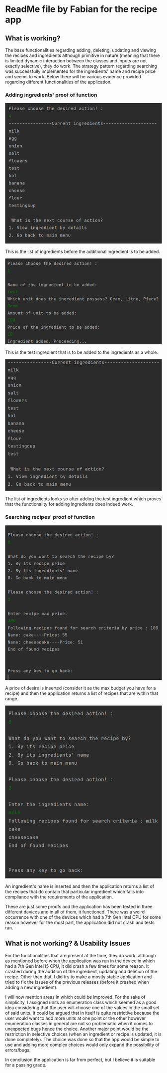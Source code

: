 # ReadMe file by Fabian for the recipe app

## What is working? 
The base functionalities regarding adding, deleting, updating and viewing the recipes and ingredients although primitive
in nature (meaning that there is limited dynamic interaction between the classes and inputs are not exactly selective), 
they do work. The strategy pattern regarding searching was successfully implemented for the ingredients' name and recipe
price and seems to work. Below there will be various evidence provided regarding different functionalities of the application.

### Adding ingredients' proof of function
![Ingredients before adding one](proof/AddIng/AddingIngredients.png)

This is the list of ingredients before the additional ingredient is to be added.

![Ingredient to be added](proof/AddIng/TestIng.png)

This is the test ingredient that is to be added to the ingredients as a whole. 

![Ingredients after adding one](proof/AddIng/FinishIng.png)

The list of ingredients looks so after adding the test ingredient which proves that the functionality for adding 
ingredients does indeed work. 

### Searching recipes' proof of function
![Searching recipes by price](proof/SearchIng/RecipePrice.png)

A price of desire is inserted (consider it as the max budget you have for a recipe) and then the application returns a 
list of recipes that are within that range. 

![Searching recipes by ingredients' name](proof/SearchIng/IngredientName.png)

An ingredient's name is inserted and then the application returns a list of the recipes that do contain that particular 
ingredient which falls into compliance with the requirements of the application. 

These are just some proofs and the application has been tested in three different devices and in all of them, it 
functioned. There was a weird occurrence with one of the devices which had a 7th Gen Intel CPU for some reason however 
for the most part, the application did not crash and tests ran. 

## What is not working? & Usability Issues 
For the functionalities that are present at the time, they do work, although as mentioned before when the application 
was run in the device in which had a 7th Gen Intel I5 CPU, it did crash a few times for some reason. It crashed 
during the addition of the ingredient, updating and deletion of the recipe. Other than that, I did try to make a mostly
stable application and tried to fix the issues of the previous releases (before it crashed when adding a new ingredient).

I will now mention areas in which could be improved. For the sake of simplicity, I assigned units an enumeration class 
which seemed as a good idea considering that the user will choose one of the values in the small set of said units. 
It could be argued that in itself is quite restrictive because the user would want to add more units at one point or the
other however enumeration classes in general are not so problematic when it comes to unexpected bugs hence the choice. 
Another major point would be the restriction in selective choices (when an ingredient or recipe is updated, it is done 
completely). The choice was done so that the app would be simple to use and adding more complex choices would only 
expand the possibility of errors/bugs. 

In conclusion the application is far from perfect, but I believe it is suitable for a passing grade. 